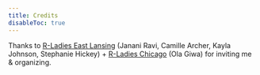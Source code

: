 ```yaml
---
title: Credits
disableToc: true
---
```


Thanks to [R-Ladies East Lansing](https://www.meetup.com/fr-FR/rladies-east-lansing) (Janani Ravi, Camille Archer, Kayla Johnson, Stephanie Hickey) + [R-Ladies Chicago](https://www.meetup.com/rladies-chicago/) (Ola Giwa) for inviting me & organizing.